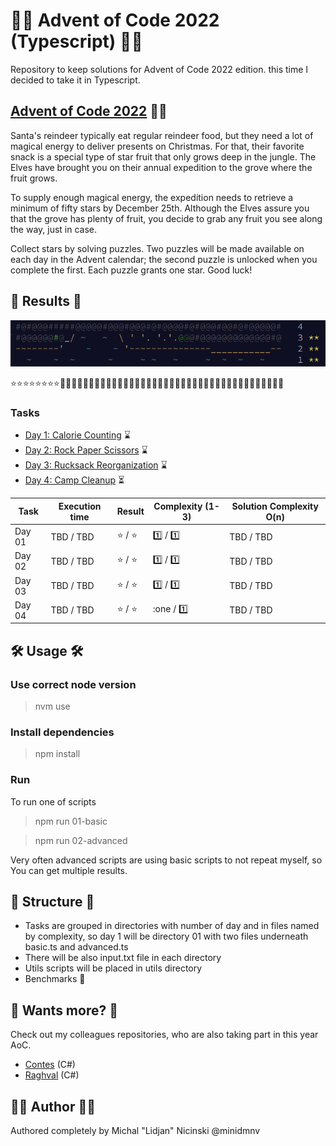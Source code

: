 # 🧑‍🎄 Advent of Code 2022 (Typescript) 🧑‍🎄

Repository to keep solutions for Advent of Code 2022 edition. this time I decided to take it in Typescript.

## [Advent of Code 2022](https://adventofcode.com/) 🧑‍🎄

Santa's reindeer typically eat regular reindeer food, but they need a lot of magical energy to deliver presents on Christmas. For that, their favorite snack is a special type of star fruit that only grows deep in the jungle. The Elves have brought you on their annual expedition to the grove where the fruit grows.

To supply enough magical energy, the expedition needs to retrieve a minimum of fifty stars by December 25th. Although the Elves assure you that the grove has plenty of fruit, you decide to grab any fruit you see along the way, just in case.

Collect stars by solving puzzles. Two puzzles will be made available on each day in the Advent calendar; the second puzzle is unlocked when you complete the first. Each puzzle grants one star. Good luck!

## 🎄 Results 🎄

![preview](https://github.com/minidmnv/aoc2022/blob/master/assets/results/results.png?raw=true)

:star::star::star::star::star::star::star::star::white_flower::white_flower::white_flower::white_flower::white_flower::white_flower::white_flower::white_flower::white_flower::white_flower::white_flower::white_flower::white_flower::white_flower::white_flower::white_flower::white_flower::white_flower::white_flower::white_flower::white_flower::white_flower::white_flower::white_flower::white_flower::white_flower::white_flower::white_flower::white_flower::white_flower::white_flower::white_flower::white_flower::white_flower::white_flower::white_flower::white_flower::white_flower::white_flower:

### Tasks

- [Day 1: Calorie Counting](https://github.com/minidmnv/aoc2022/blob/master/src/01/INSTRUCTION.md) ⌛
- [Day 2: Rock Paper Scissors](https://github.com/minidmnv/aoc2022/blob/master/src/02/INSTRUCTION.md) ⌛
- [Day 3: Rucksack Reorganization](https://github.com/minidmnv/aoc2022/blob/master/src/03/INSTRUCTION.md) ⌛
- [Day 4: Camp Cleanup](https://github.com/minidmnv/aoc2022/blob/master/src/04/INSTRUCTION.md) ⏳

| Task   | Execution time | Result                  | Complexity (1-3) | Solution Complexity O(n)  |
|--------|----------------|-------------------------|------------------|---------------------------|
| Day 01 | TBD / TBD      | :star: / :star:         | :one:   / :one:  | TBD  / TBD                |
| Day 02 | TBD / TBD      | :star: / :star:         | :one:   / :one:  | TBD  / TBD                |
| Day 03 | TBD / TBD      | :star: / :star:         | :one:   / :one:  | TBD  / TBD                |
| Day 04 | TBD / TBD      | :star: / :star: | :one  / :one:    | TBD  / TBD                |

## 🛠 Usage 🛠

### Use correct node version
>nvm use

### Install dependencies
> npm install

### Run

To run one of scripts
> npm run 01-basic

> npm run 02-advanced

Very often advanced scripts are using basic scripts to not repeat myself, so You can get multiple results.

## 📂 Structure 📂
- Tasks are grouped in directories with number of day and in files named by complexity, so day 1 will be directory 01 with two files underneath basic.ts and advanced.ts
- There will be also input.txt file in each directory
- Utils scripts will be placed in utils directory
- Benchmarks :incoming_envelope:

## 🧙 Wants more? 🧙

Check out my colleagues repositories, who are also taking part in this year AoC.
- [Contes](https://github.com/mateusz-bryll/AdventOfCode2022) (C#)
- [Raghval](https://gitlab.com/arturmlody/adventofcode) (C#)


## 🧑‍🍳 Author 🧑‍🍳
Authored completely by Michal "Lidjan" Nicinski @minidmnv
